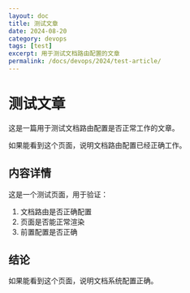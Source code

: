 ```yaml
---
layout: doc
title: 测试文章
date: 2024-08-20
category: devops
tags: [test]
excerpt: 用于测试文档路由配置的文章
permalink: /docs/devops/2024/test-article/
---
```


# 测试文章

这是一篇用于测试文档路由配置是否正常工作的文章。

如果能看到这个页面，说明文档路由配置已经正确工作。

## 内容详情

这是一个测试页面，用于验证：
1. 文档路由是否正确配置
2. 页面是否能正常渲染
3. 前置配置是否正确

## 结论

如果能看到这个页面，说明文档系统配置正确。